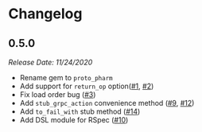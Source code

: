 # Changelog

## 0.5.0
*Release Date: 11/24/2020*

- Rename gem to `proto_pharm`
- Add support for `return_op` option([#1](https://github.com/Freshly/proto_pharm/pull/1), [#2](https://github.com/Freshly/proto_pharm/pull/2))
- Fix load order bug ([#3](https://github.com/Freshly/proto_pharm/pull/3))
- Add `stub_grpc_action` convenience method ([#9](https://github.com/Freshly/proto_pharm/pull/9), [#12](https://github.com/Freshly/proto_pharm/pull/12))
- Add `to_fail_with` stub method ([#14](https://github.com/Freshly/proto_pharm/pull/14))
- Add DSL module for RSpec ([#10](https://github.com/Freshly/proto_pharm/pull/10))
